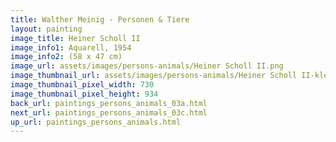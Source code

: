 ```yaml
---
title: Walther Meinig - Personen & Tiere
layout: painting
image_title: Heiner Scholl II
image_info1: Aquarell, 1954
image_info2: (58 x 47 cm)
image_url: assets/images/persons-animals/Heiner Scholl II.png
image_thumbnail_url: assets/images/persons-animals/Heiner Scholl II-klein.png
image_thumbnail_pixel_width: 730
image_thumbnail_pixel_height: 934
back_url: paintings_persons_animals_03a.html
next_url: paintings_persons_animals_03c.html
up_url: paintings_persons_animals.html
---
```

